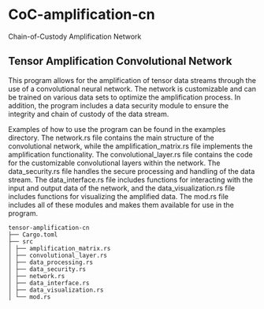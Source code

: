 # CoC-amplification-cn
Chain-of-Custody Amplification Network

## Tensor Amplification Convolutional Network
This program allows for the amplification of tensor data streams through the use of a convolutional neural network. The network is customizable and can be trained on various data sets to optimize the amplification process. In addition, the program includes a data security module to ensure the integrity and chain of custody of the data stream.

Examples of how to use the program can be found in the examples directory. The network.rs file contains the main structure of the convolutional network, while the amplification_matrix.rs file implements the amplification functionality. The convolutional_layer.rs file contains the code for the customizable convolutional layers within the network. The data_security.rs file handles the secure processing and handling of the data stream. The data_interface.rs file includes functions for interacting with the input and output data of the network, and the data_visualization.rs file includes functions for visualizing the amplified data. The mod.rs file includes all of these modules and makes them available for use in the program.

```
tensor-amplification-cn
├── Cargo.toml
├── src
│ ├── amplification_matrix.rs
│ ├── convolutional_layer.rs
│ ├── data_processing.rs
│ ├── data_security.rs
│ ├── network.rs
│ ├── data_interface.rs
│ ├── data_visualization.rs
│ └── mod.rs
```
